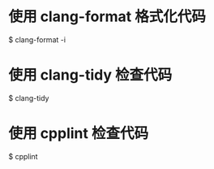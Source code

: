 # 使用 clang-format 格式化代码
$ clang-format -i <file>

# 使用 clang-tidy 检查代码
$ clang-tidy <file>

# 使用 cpplint 检查代码
$ cpplint <file>

